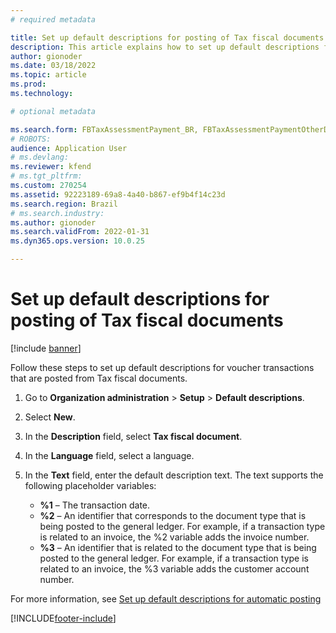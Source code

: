```yaml
---
# required metadata

title: Set up default descriptions for posting of Tax fiscal documents
description: This article explains how to set up default descriptions for voucher transactions that are posted from Tax fiscal documents.
author: gionoder
ms.date: 03/18/2022
ms.topic: article
ms.prod: 
ms.technology: 

# optional metadata

ms.search.form: FBTaxAssessmentPayment_BR, FBTaxAssessmentPaymentOtherDebits_BR
# ROBOTS: 
audience: Application User
# ms.devlang: 
ms.reviewer: kfend
# ms.tgt_pltfrm: 
ms.custom: 270254
ms.assetid: 92223189-69a8-4a40-b867-ef9b4f14c23d
ms.search.region: Brazil
# ms.search.industry: 
ms.author: gionoder
ms.search.validFrom: 2022-01-31
ms.dyn365.ops.version: 10.0.25

---
```


# Set up default descriptions for posting of Tax fiscal documents

[!include [banner](../includes/banner.md)]

Follow these steps to set up default descriptions for voucher transactions that are posted from Tax fiscal documents.

1. Go to **Organization administration** > **Setup** > **Default descriptions**.
2. Select **New**.
3. In the **Description** field, select **Tax fiscal document**.
4. In the **Language** field, select a language.
5. In the **Text** field, enter the default description text. The text supports the following placeholder variables:

    - **%1** – The transaction date.
    - **%2** – An identifier that corresponds to the document type that is being posted to the general ledger. For example, if a transaction type is related to an invoice, the %2 variable adds the invoice number.
    - **%3** – An identifier that is related to the document type that is being posted to the general ledger. For example, if a transaction type is related to an invoice, the %3 variable adds the customer account number.

For more information, see [Set up default descriptions for automatic posting](../general-ledger/set-up-default-descriptions-for-automatic-posting.md#set-up-default-descriptions)

[!INCLUDE[footer-include](../../includes/footer-banner.md)]

